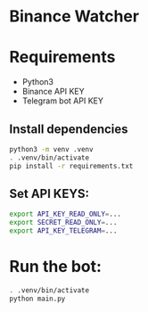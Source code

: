 # Binance Watcher

# Requirements

- Python3
- Binance API KEY
- Telegram bot API KEY

## Install dependencies

```sh
python3 -m venv .venv
. .venv/bin/activate
pip install -r requirements.txt
```

## Set API KEYS:

```sh
export API_KEY_READ_ONLY=...
export SECRET_READ_ONLY=...
export API_KEY_TELEGRAM=...
```

# Run the bot:

```sh
. .venv/bin/activate
python main.py
```
